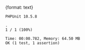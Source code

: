 {format: text}
```
PHPUnit 10.5.8

.
1 / 1 (100%)

Time: 00:00.782, Memory: 64.50 MB
OK (1 test, 1 assertion)
```

